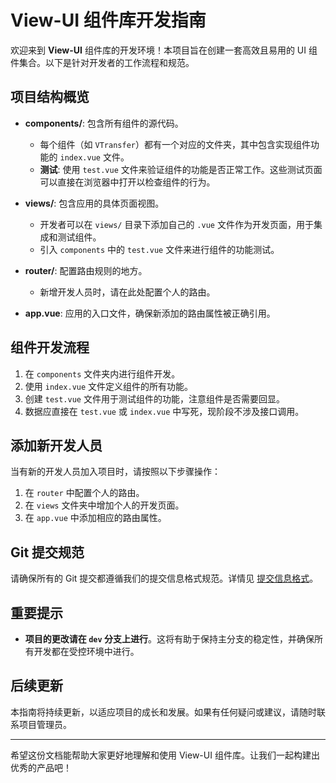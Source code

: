 # View-UI 组件库开发指南

欢迎来到 **View-UI** 组件库的开发环境！本项目旨在创建一套高效且易用的 UI 组件集合。以下是针对开发者的工作流程和规范。

## 项目结构概览

- **components/**: 包含所有组件的源代码。
  - 每个组件（如 `VTransfer`）都有一个对应的文件夹，其中包含实现组件功能的 `index.vue` 文件。
  - **测试**: 使用 `test.vue` 文件来验证组件的功能是否正常工作。这些测试页面可以直接在浏览器中打开以检查组件的行为。

- **views/**: 包含应用的具体页面视图。
  - 开发者可以在 `views/` 目录下添加自己的 `.vue` 文件作为开发页面，用于集成和测试组件。
  - 引入 `components` 中的 `test.vue` 文件来进行组件的功能测试。

- **router/**: 配置路由规则的地方。
  - 新增开发人员时，请在此处配置个人的路由。

- **app.vue**: 应用的入口文件，确保新添加的路由属性被正确引用。

## 组件开发流程

1. 在 `components` 文件夹内进行组件开发。
2. 使用 `index.vue` 文件定义组件的所有功能。
3. 创建 `test.vue` 文件用于测试组件的功能，注意组件是否需要回显。
4. 数据应直接在 `test.vue` 或 `index.vue` 中写死，现阶段不涉及接口调用。

## 添加新开发人员

当有新的开发人员加入项目时，请按照以下步骤操作：
1. 在 `router` 中配置个人的路由。
2. 在 `views` 文件夹中增加个人的开发页面。
3. 在 `app.vue` 中添加相应的路由属性。

## Git 提交规范

请确保所有的 Git 提交都遵循我们的提交信息格式规范。详情见 [提交信息格式](./public/image.png)。

## **重要提示**

- **项目的更改请在 `dev` 分支上进行**。这将有助于保持主分支的稳定性，并确保所有开发都在受控环境中进行。

## 后续更新

本指南将持续更新，以适应项目的成长和发展。如果有任何疑问或建议，请随时联系项目管理员。

---

希望这份文档能帮助大家更好地理解和使用 View-UI 组件库。让我们一起构建出优秀的产品吧！
